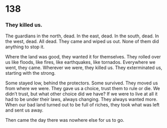 # 138

### They killed us.

The guardians in the north, dead. In the east, dead. In the south, dead. In the west, dead. All dead. They came and wiped us out. None of them did anything to stop it.

Where the land was good, they wanted it for themselves. They rolled over us like floods, like fires, like earthquakes, like tornados. Everywhere we went, they came. Wherever we were, they killed us. They exterminated us, starting with the strong. 

Some stayed low, behind the protectors. Some survived. They moved us from where we were. They gave us a choice, trust them to rule or die. We didn’t trust, but what other choice did we have? If we were to live at all it had to be under their laws, always changing. They always wanted more. When our bad land turned out to be full of riches, they took what was left and sent us away. 

Then came the day there was nowhere else for us to go.